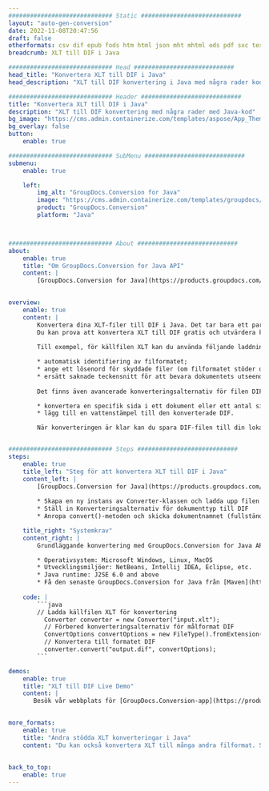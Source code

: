 ```yaml
---
############################# Static ############################
layout: "auto-gen-conversion"
date: 2022-11-08T20:47:56
draft: false
otherformats: csv dif epub fods htm html json mht mhtml ods pdf sxc tex tsv xlam xls xlsb xlsm xlsx xlt xltm xltx xml xps
breadcrumb: XLT till DIF i Java

############################# Head ############################
head_title: "Konvertera XLT till DIF i Java"
head_description: "XLT till DIF konvertering i Java med några rader kod. Konvertera över 160 filformat med hjälp av GroupDocs dokumentkonverterings-API för Java"

############################# Header ############################
title: "Konvertera XLT till DIF i Java"
description: "XLT till DIF konvertering med några rader med Java-kod"
bg_image: "https://cms.admin.containerize.com/templates/aspose/App_Themes/V3/images/bg/header1.png"
bg_overlay: false
button:
    enable: true

############################# SubMenu ############################
submenu:
    enable: true

    left:
        img_alt: "GroupDocs.Conversion for Java"
        image: "https://cms.admin.containerize.com/templates/groupdocs/images/product-logos/90x90-noborder/groupdocs-conversion-java.png"
        product: "GroupDocs.Conversion"
        platform: "Java"



############################# About ############################
about:
    enable: true
    title: "Om GroupDocs.Conversion for Java API"
    content: |
        [GroupDocs.Conversion for Java](https://products.groupdocs.com/conversion/java/) är ett avancerat filformatkonverterings-API för konvertering mellan populära bild- och dokumentformat som Microsoft Office, OpenDocument, PDF, HTML, e-post, CAD. och mycket mer med bara några rader kod. Det inbyggda API:t upptäcker automatiskt formaten för originaldokumenten och erbjuder många alternativ för att anpassa de konverterade dokumenten. Tillsammans med funktionen att extrahera information från ett dokument, stöder den också cachelagring av konverteringsresultaten till den lokala disken som standard. Men alla typer av cachelagring kan stödjas genom att implementera lämpliga gränssnitt - Amazon S3, Dropbox, Google Drive, Windows Azure, Reddis eller andra.
    

overview:
    enable: true
    content: |
        Konvertera dina XLT-filer till DIF i Java. Det tar bara ett par rader med Java-kod på valfri plattform, som Windows, Linux, macOS.
        Du kan prova att konvertera XLT till DIF gratis och utvärdera kvaliteten på konverteringsresultaten. Tillsammans med enkla filkonverteringsskript kan du prova mer sofistikerade alternativ för att ladda källfilen XLT och lagra DIF-utdata. 
        
        Till exempel, för källfilen XLT kan du använda följande laddningsalternativ:

        * automatisk identifiering av filformatet;
        * ange ett lösenord för skyddade filer (om filformatet stöder det);
        * ersätt saknade teckensnitt för att bevara dokumentets utseende.
        
        Det finns även avancerade konverteringsalternativ för filen DIF:

        * konvertera en specifik sida i ett dokument eller ett antal sidor;
        * lägg till en vattenstämpel till den konverterade DIF.

        När konverteringen är klar kan du spara DIF-filen till din lokala filsökväg eller till tredje parts lagring såsom FTP, Amazon S3, Google Drive, Dropbox etc. Observera - för att konvertera XLT till DIF behöver du inte installera någon ytterligare programvara, såsom MS Office, Open Office, Adobe Acrobat Reader etc.


############################# Steps ############################
steps:
    enable: true
    title_left: "Steg för att konvertera XLT till DIF i Java"
    content_left: |
        [GroupDocs.Conversion for Java](https://products.groupdocs.com/conversion/java/) låter utvecklare enkelt konvertera XLT fil till DIF med några rader kod.
        
        * Skapa en ny instans av Converter-klassen och ladda upp filen XLT med den fullständiga sökvägen
        * Ställ in Konverteringsalternativ för dokumenttyp till DIF
        * Anropa convert()-metoden och skicka dokumentnamnet (fullständig sökväg) och formatet (DIF) som en parameter

    title_right: "Systemkrav"
    content_right: |
        Grundläggande konvertering med GroupDocs.Conversion for Java API kan göras med bara några rader kod. Våra API:er stöds på alla större plattformar och operativsystem. Innan du kör koden nedan, se till att du har följande förutsättningar installerade på ditt system.

        * Operativsystem: Microsoft Windows, Linux, MacOS
        * Utvecklingsmiljöer: NetBeans, Intellij IDEA, Eclipse, etc.
        * Java runtime: J2SE 6.0 and above
        * Få den senaste GroupDocs.Conversion for Java från [Maven](https://repository.groupdocs.com/webapp/#/artifacts/browse/tree/General/repo/com/groupdocs/groupdocs-conversion)
         
    code: |
        ```java    
        // Ladda källfilen XLT för konvertering
          Converter converter = new Converter("input.xlt");
          // Förbered konverteringsalternativ för målformat DIF
          ConvertOptions convertOptions = new FileType().fromExtension("dif").getConvertOptions();
          // Konvertera till formatet DIF
          converter.convert("output.dif", convertOptions);
        ```

demos:
    enable: true
    title: "XLT till DIF Live Demo"
    content: |
       Besök vår webbplats för [GroupDocs.Conversion-app](https://products.groupdocs.app/conversion/family) och försök konvertera XLT till DIF nu. Den kostnadsfria demon har följande fördelar
          

more_formats:
    enable: true
    title: "Andra stödda XLT konverteringar i Java"
    content: "Du kan också konvertera XLT till många andra filformat. Se listan nedan."
       
       
back_to_top:
    enable: true
---
```


